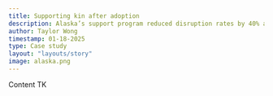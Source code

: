 ```yaml
---
title: Supporting kin after adoption
description: Alaska’s support program reduced disruption rates by 40% among kinship adoptions.
author: Taylor Wong
timestamp: 01-18-2025
type: Case study
layout: "layouts/story"
image: alaska.png
---
```


Content TK